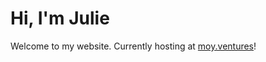 # Hi, I'm Julie
Welcome to my website. Currently hosting at [moy.ventures](www.moy.ventures "my website")!
